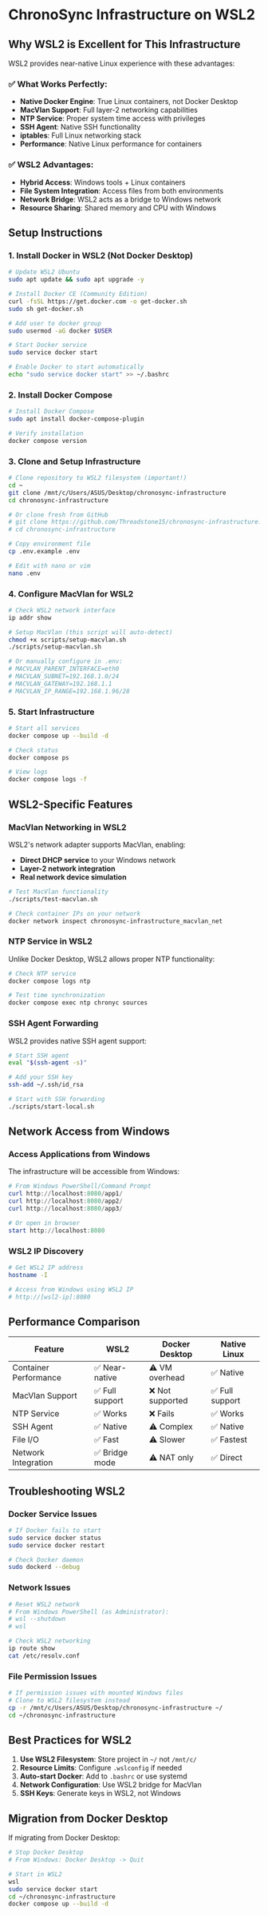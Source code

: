 # ChronoSync Infrastructure on WSL2

## Why WSL2 is Excellent for This Infrastructure

WSL2 provides near-native Linux experience with these advantages:

### ✅ **What Works Perfectly:**

- **Native Docker Engine**: True Linux containers, not Docker Desktop
- **MacVlan Support**: Full layer-2 networking capabilities
- **NTP Service**: Proper system time access with privileges
- **SSH Agent**: Native SSH functionality
- **iptables**: Full Linux networking stack
- **Performance**: Native Linux performance for containers

### ✅ **WSL2 Advantages:**

- **Hybrid Access**: Windows tools + Linux containers
- **File System Integration**: Access files from both environments
- **Network Bridge**: WSL2 acts as a bridge to Windows network
- **Resource Sharing**: Shared memory and CPU with Windows

## Setup Instructions

### 1. Install Docker in WSL2 (Not Docker Desktop)

```bash
# Update WSL2 Ubuntu
sudo apt update && sudo apt upgrade -y

# Install Docker CE (Community Edition)
curl -fsSL https://get.docker.com -o get-docker.sh
sudo sh get-docker.sh

# Add user to docker group
sudo usermod -aG docker $USER

# Start Docker service
sudo service docker start

# Enable Docker to start automatically
echo "sudo service docker start" >> ~/.bashrc
```

### 2. Install Docker Compose

```bash
# Install Docker Compose
sudo apt install docker-compose-plugin

# Verify installation
docker compose version
```

### 3. Clone and Setup Infrastructure

```bash
# Clone repository to WSL2 filesystem (important!)
cd ~
git clone /mnt/c/Users/ASUS/Desktop/chronosync-infrastructure
cd chronosync-infrastructure

# Or clone fresh from GitHub
# git clone https://github.com/Threadstone15/chronosync-infrastructure.git
# cd chronosync-infrastructure

# Copy environment file
cp .env.example .env

# Edit with nano or vim
nano .env
```

### 4. Configure MacVlan for WSL2

```bash
# Check WSL2 network interface
ip addr show

# Setup MacVlan (this script will auto-detect)
chmod +x scripts/setup-macvlan.sh
./scripts/setup-macvlan.sh

# Or manually configure in .env:
# MACVLAN_PARENT_INTERFACE=eth0
# MACVLAN_SUBNET=192.168.1.0/24
# MACVLAN_GATEWAY=192.168.1.1
# MACVLAN_IP_RANGE=192.168.1.96/28
```

### 5. Start Infrastructure

```bash
# Start all services
docker compose up --build -d

# Check status
docker compose ps

# View logs
docker compose logs -f
```

## WSL2-Specific Features

### MacVlan Networking in WSL2

WSL2's network adapter supports MacVlan, enabling:

- **Direct DHCP service** to your Windows network
- **Layer-2 network integration**
- **Real network device simulation**

```bash
# Test MacVlan functionality
./scripts/test-macvlan.sh

# Check container IPs on your network
docker network inspect chronosync-infrastructure_macvlan_net
```

### NTP Service in WSL2

Unlike Docker Desktop, WSL2 allows proper NTP functionality:

```bash
# Check NTP service
docker compose logs ntp

# Test time synchronization
docker compose exec ntp chronyc sources
```

### SSH Agent Forwarding

WSL2 provides native SSH agent support:

```bash
# Start SSH agent
eval "$(ssh-agent -s)"

# Add your SSH key
ssh-add ~/.ssh/id_rsa

# Start with SSH forwarding
./scripts/start-local.sh
```

## Network Access from Windows

### Access Applications from Windows

The infrastructure will be accessible from Windows:

```powershell
# From Windows PowerShell/Command Prompt
curl http://localhost:8080/app1/
curl http://localhost:8080/app2/
curl http://localhost:8080/app3/

# Or open in browser
start http://localhost:8080
```

### WSL2 IP Discovery

```bash
# Get WSL2 IP address
hostname -I

# Access from Windows using WSL2 IP
# http://[wsl2-ip]:8080
```

## Performance Comparison

| Feature               | WSL2            | Docker Desktop   | Native Linux    |
| --------------------- | --------------- | ---------------- | --------------- |
| Container Performance | ✅ Near-native  | ⚠️ VM overhead   | ✅ Native       |
| MacVlan Support       | ✅ Full support | ❌ Not supported | ✅ Full support |
| NTP Service           | ✅ Works        | ❌ Fails         | ✅ Works        |
| SSH Agent             | ✅ Native       | ⚠️ Complex       | ✅ Native       |
| File I/O              | ✅ Fast         | ⚠️ Slower        | ✅ Fastest      |
| Network Integration   | ✅ Bridge mode  | ⚠️ NAT only      | ✅ Direct       |

## Troubleshooting WSL2

### Docker Service Issues

```bash
# If Docker fails to start
sudo service docker status
sudo service docker restart

# Check Docker daemon
sudo dockerd --debug
```

### Network Issues

```bash
# Reset WSL2 network
# From Windows PowerShell (as Administrator):
# wsl --shutdown
# wsl

# Check WSL2 networking
ip route show
cat /etc/resolv.conf
```

### File Permission Issues

```bash
# If permission issues with mounted Windows files
# Clone to WSL2 filesystem instead
cp -r /mnt/c/Users/ASUS/Desktop/chronosync-infrastructure ~/
cd ~/chronosync-infrastructure
```

## Best Practices for WSL2

1. **Use WSL2 Filesystem**: Store project in `~/` not `/mnt/c/`
2. **Resource Limits**: Configure `.wslconfig` if needed
3. **Auto-start Docker**: Add to `.bashrc` or use systemd
4. **Network Configuration**: Use WSL2 bridge for MacVlan
5. **SSH Keys**: Generate keys in WSL2, not Windows

## Migration from Docker Desktop

If migrating from Docker Desktop:

```bash
# Stop Docker Desktop
# From Windows: Docker Desktop -> Quit

# Start in WSL2
wsl
sudo service docker start
cd ~/chronosync-infrastructure
docker compose up --build -d
```
